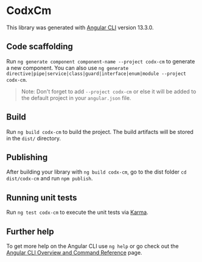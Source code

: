 # CodxCm

This library was generated with [Angular CLI](https://github.com/angular/angular-cli) version 13.3.0.

## Code scaffolding

Run `ng generate component component-name --project codx-cm` to generate a new component. You can also use `ng generate directive|pipe|service|class|guard|interface|enum|module --project codx-cm`.
> Note: Don't forget to add `--project codx-cm` or else it will be added to the default project in your `angular.json` file. 

## Build

Run `ng build codx-cm` to build the project. The build artifacts will be stored in the `dist/` directory.

## Publishing

After building your library with `ng build codx-cm`, go to the dist folder `cd dist/codx-cm` and run `npm publish`.

## Running unit tests

Run `ng test codx-cm` to execute the unit tests via [Karma](https://karma-runner.github.io).

## Further help

To get more help on the Angular CLI use `ng help` or go check out the [Angular CLI Overview and Command Reference](https://angular.io/cli) page.
